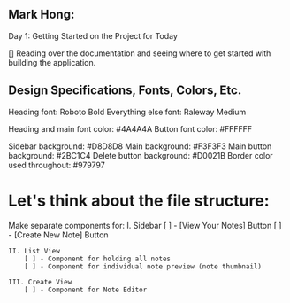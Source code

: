 ## Mark Hong:

Day 1: Getting Started on the Project for Today

[] Reading over the documentation and seeing where to get started with building the application.

## Design Specifications, Fonts, Colors, Etc.

Heading font: Roboto Bold
Everything else font: Raleway Medium

Heading and main font color: #4A4A4A
Button font color: #FFFFFF

Sidebar background: #D8D8D8
Main background: #F3F3F3
Main button background: #2BC1C4
Delete button background: #D0021B
Border color used throughout: #979797


# Let's think about the file structure:

Make separate components for:
    I. Sidebar
        [ ] - [View Your Notes] Button
        [ ] - [Create New Note] Button
    
    II. List View
        [ ] - Component for holding all notes
        [ ] - Component for individual note preview (note thumbnail)

    III. Create View
        [ ] - Component for Note Editor